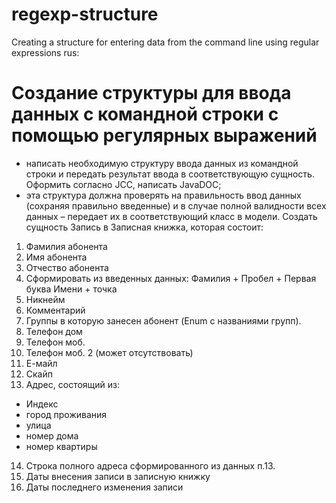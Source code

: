 # regexp-structure
Creating a structure for entering data from the command line  using regular expressions
rus:
# Создание структуры для ввода данных с командной строки с помощью регулярных выражений

- написать необходимую структуру ввода данных из командной строки и передать
результат ввода в соответствующую сущность. Оформить согласно JCC, написать
JavaDOC;
- эта структура должна проверять на правильность ввод данных (сохраняя
правильно введенные) и в случае полной валидности всех данных – передает их в
соответствующий класс в модели.
Создать сущность Запись в Записная книжка, которая состоит:
1. Фамилия абонента
2. Имя абонента
3. Отчество абонента
4. Сформировать из введенных данных: Фамилия + Пробел + Первая буква
Имени + точка
5. Никнейм
6. Комментарий
7. Группы в которую занесен абонент (Enum с названиями групп).
8. Телефон дом
9. Телефон моб.
10. Телефон моб. 2 (может отсутствовать)
11. Е-майл
12. Скайп
13. Адрес, состоящий из:
- Индекс
- город проживания
- улица
- номер дома
- номер квартиры
14. Строка полного адреса сформированного из данных п.13.
15. Даты внесения записи в записную книжку
16. Даты последнего изменения записи

